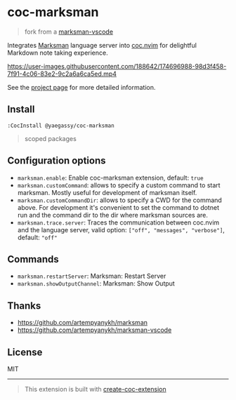 # coc-marksman

> fork from a [marksman-vscode](https://github.com/artempyanykh/marksman-vscode)

Integrates [Marksman](https://github.com/artempyanykh/marksman) language server into [coc.nvim](https://github.com/neoclide/coc.nvim) for delightful Markdown note taking experience.

https://user-images.githubusercontent.com/188642/174696988-98d3f458-7f91-4c06-83e2-9c2a6a6ca5ed.mp4

See the [project page](https://github.com/artempyanykh/marksman) for more detailed information.

## Install

```vim
:CocInstall @yaegassy/coc-marksman
```

> scoped packages

## Configuration options

- `marksman.enable`: Enable coc-marksman extension, default: `true`
- `marksman.customCommand`: allows to specify a custom command to start marksman. Mostly useful for development of marksman itself.
- `marksman.customCommandDir`: allows to specify a CWD for the command above. For development it's convenient to set the command to dotnet run and the command dir to the dir where marksman sources are.
- `marksman.trace.server`: Traces the communication between coc.nvim and the language server, valid option: `["off", "messages", "verbose"]`, default: `"off"`

## Commands

- `marksman.restartServer`: Marksman: Restart Server
- `marksman.showOutputChannel`: Marksman: Show Output

## Thanks

- <https://github.com/artempyanykh/marksman>
- <https://github.com/artempyanykh/marksman-vscode>

## License

MIT

---

> This extension is built with [create-coc-extension](https://github.com/fannheyward/create-coc-extension)
